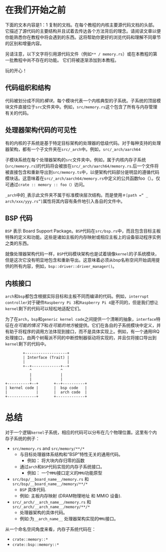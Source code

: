 # 在我们开始之前

下面的文本内容是1：1 复制的文档。在每个教程的内核主要源代码文档的头部。它描述了源代码的主要结构并且试着去传达各个方法背后的理念。请阅读文章以便你能熟悉你在教程中将会遇到的东西。这将帮助你更好的浏览代码和理解不同章节的区别和增量内容。

另请注意，以下文字将引用源代码文件（例如`** / memory.rs`）或在本教程的第一批教程中尚不存在的功能。 它们将被逐渐添加到本教程。

玩的开心！

## 代码组织和结构

代码被划分成不同的*模块*，每个模块代表一个内核典型的子系统。子系统的顶层模块文件直接位于`src`文件夹中。例如，`src/memory.rs`这个包含了所有与内存管理有关的代码。

## 处理器架构代码的可见性

有的内核的子系统是基于特定目标架构的处理器的低级代码。对于每种支持的处理器架构，都有一个子文件夹在`src/_arch`中。例如，`src/_arch/aarch64`

子模块系统在每个处理器架构的`src`文件夹中。例如，属于内核内存子系统(`src/memory.rs`)的代码将会被放在`src/_arch/aarch64/memory.rs`.后一个文件将被直接包含和重新导出到`src/memory.ts`中，以便架构代码部分是明显的遵循代码模块话。这意味着在`src/_arch/aarch64/memory.rs`中定义的公共函数foo（）。仅可通过`crate :: memory :: foo（）`访问。

`_arch`中的`_`表示此文件夹不属于标准模块层次结构。而是使用`＃[path =“ _ arch/xxx/yyy.rs”]`属性将其内容有条件地引入各自的文件中。

## BSP 代码
`BSP` 表示 Board Support Package。`BSP`代码在`src/bsp.rs`中，而且包含目标主板特殊的定义和功能。这些是诸如主板的内存映射或相应主板上的设备驱动程序实例之类的东西。

就像处理器架构代码一样，`BSP`代码模块架构也是试着镜像`kernel`的子系统模块，但是这次它没有明显地包含和重新导出。这意味着必须从bsp名称空间开始调用提供的所有内容，例如，`bsp::driver::driver_manager()`。

## 内核接口

`arch`和`bsp`都包含根据实际目标和主板不同而编译的代码。例如，`interrupt controller`对于硬件`Raspberry Pi 3`和`Raspberry Pi 4`是不同的，但是我们想让`kernel`剩下的代码可以轻松地适配它们。

为了在`arch`，`bsp`和`generic kernel code`之间提供一个清晰的抽象，`interface`特征在*在可能的情况下*和*在可能的地方*被提供。它们在各自的子系统模块中定义，并有助于将程序的调用方法体现到接口，而不是具体实现上。例如，有一个通用IRQ处理接口，由两个树莓派不同的中断控制器驱动将实现的，并且仅将接口导出到`kernel`剩下的代码中。

```
        +-------------------+
        | Interface (Trait) |
        |                   |
        +--+-------------+--+
           ^             ^
           |             |
           |             |
+----------+--+       +--+----------+
| kernel code |       |  bsp code   |
|             |       |  arch code  |
+-------------+       +-------------+
```

# 总结
对于一个逻辑`kernel`子系统，相应的代码可以分布在几个物理位置。这里有个内存子系统的例子：
- `src/memory.rs` and `src/memory/**/*`
  - 与目标处理器体系结构和“BSP”特性无关的通用代码。
    - 例如： 将大块内存归零的函数
  - 通过`arch`和`BSP`代码实现的内存子系统接口。
    - 例如： 一个`MMU`接口定义的`MMU`功能原型
 - `src/bsp/__board_name__/memory.rs` 和 `src/bsp/__board_name__/memory/**/*`
   - `BSP` 具体代码.
   - 例如: 主板内存映射 (DRAM物理地址 和 MMIO 设备).
- `src/_arch/__arch_name__/memory.rs` 和 `src/_arch/__arch_name__/memory/**/*`
  - 处理器架构的具体代码。
  - 例如:为`__arch_name__` 处理器架构实现的`MMU`接口。
  
从一个命名空间角度来看，内存子系统代码在：
  - `crate::memory::*`
  - `crate::bsp::memory::*`
